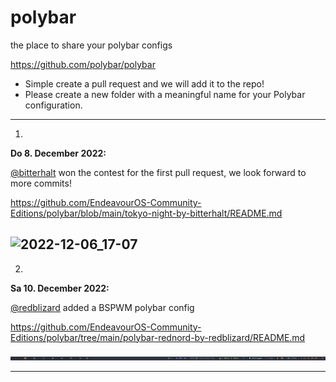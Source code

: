 # polybar
the place to share your polybar configs

https://github.com/polybar/polybar

* Simple create a pull request and we will add it to the repo!
* Please create a new folder with a meaningful name for your Polybar configuration.
---

1.

**Do 8. December 2022:**

[@bitterhalt](https://github.com/bitterhalt)
 won the contest for the first pull request, we look forward to more commits!

https://github.com/EndeavourOS-Community-Editions/polybar/blob/main/tokyo-night-by-bitterhalt/README.md

![2022-12-06_17-07](https://user-images.githubusercontent.com/95308907/206008451-fd094781-36a8-47b9-9d1f-ec4871e9f67d.png)
---

2. 

**Sa 10. December 2022:**

[@redblizard](https://github.com/RedBlizard)
added a BSPWM polybar config

https://github.com/EndeavourOS-Community-Editions/polybar/tree/main/polybar-rednord-by-redblizard/README.md

![polybar-dimmed-icons](https://raw.githubusercontent.com/EndeavourOS-Community-Editions/polybar/main/polybar-rednord-by-redblizard/screenshots/polybar-dimmed-icons.png)

---



